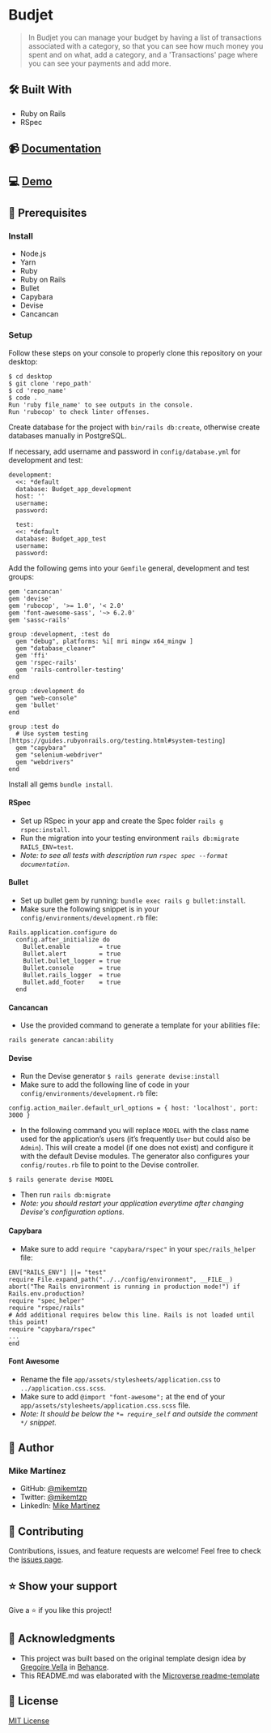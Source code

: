 # Budjet
> In Budjet you can manage your budget by having a list of transactions associated with a category, so that you can see how much money you spent and on what, add a category, and a 'Transactions' page where you can see your payments and add more. 

## 🛠️ Built With

- Ruby on Rails
- RSpec

## 📹 [Documentation](https://www.loom.com/share/bad9bf27da084db79d06a6c79747943c)
## 💻 [Demo](https://buddget.onrender.com)
## 🧮 Prerequisites

### Install
- Node.js
- Yarn
- Ruby
- Ruby on Rails
- Bullet
- Capybara
- Devise
- Cancancan

### Setup

Follow these steps on your console to properly clone this repository on your desktop:

```
$ cd desktop
$ git clone 'repo_path'
$ cd 'repo_name'
$ code .
Run 'ruby file_name' to see outputs in the console.
Run 'rubocop' to check linter offenses.
```

Create database for the project with `bin/rails db:create`, otherwise create databases manually in PostgreSQL.

If necessary, add username and password in `config/database.yml` for development and test:
```
development:
  <<: *default
  database: Budget_app_development
  host: ''
  username:
  password:
  
  test:
  <<: *default
  database: Budget_app_test
  username:
  password:
```

Add the following gems into your `Gemfile` general, development and test groups:
```
gem 'cancancan'
gem 'devise'
gem 'rubocop', '>= 1.0', '< 2.0'
gem 'font-awesome-sass', '~> 6.2.0'
gem 'sassc-rails'
```

```
group :development, :test do
  gem "debug", platforms: %i[ mri mingw x64_mingw ]
  gem "database_cleaner"
  gem 'ffi'
  gem 'rspec-rails'
  gem 'rails-controller-testing'
end
```

```
group :development do
  gem "web-console"
  gem 'bullet'
end
```

```
group :test do
  # Use system testing [https://guides.rubyonrails.org/testing.html#system-testing]
  gem "capybara"
  gem "selenium-webdriver"
  gem "webdrivers"
end
```

Install all gems `bundle install`.

#### RSpec

- Set up RSpec in your app and create the Spec folder `rails g rspec:install`.
- Run the migration into your testing environment `rails db:migrate RAILS_ENV=test`.
- _Note: to see all tests with description run `rspec spec --format documentation`._

#### Bullet

- Set up bullet gem by running: `bundle exec rails g bullet:install`.
- Make sure the following snippet is in your `config/environments/development.rb` file:

```
Rails.application.configure do
  config.after_initialize do
    Bullet.enable        = true
    Bullet.alert         = true
    Bullet.bullet_logger = true
    Bullet.console       = true
    Bullet.rails_logger  = true
    Bullet.add_footer    = true
  end
```

#### Cancancan

- Use the provided command to generate a template for your abilities file:
```
rails generate cancan:ability
```

#### Devise

- Run the Devise generator `$ rails generate devise:install`
- Make sure to add the following line of code in your `config/environments/development.rb` file:

```
config.action_mailer.default_url_options = { host: 'localhost', port: 3000 }
```

- In the following command you will replace `MODEL` with the class name used for the application’s users (it’s frequently `User` but could also be `Admin`). This will create a model (if one does not exist) and configure it with the default Devise modules. The generator also configures your `config/routes.rb` file to point to the Devise controller.

```
$ rails generate devise MODEL
```

- Then run `rails db:migrate`
- _Note: you should restart your application everytime after changing Devise's configuration options._

#### Capybara

- Make sure to add `require "capybara/rspec"` in your `spec/rails_helper` file:

```
ENV["RAILS_ENV"] ||= "test"
require File.expand_path("../../config/environment", __FILE__)
abort("The Rails environment is running in production mode!") if Rails.env.production?
require "spec_helper"
require "rspec/rails"
# Add additional requires below this line. Rails is not loaded until this point!
require "capybara/rspec"
...
end
```

#### Font Awesome

- Rename the file `app/assets/stylesheets/application.css` to `../application.css.scss`.
- Make sure to add `@import "font-awesome";` at the end of your `app/assets/stylesheets/application.css.scss` file.
- _Note: It should be below the `*= require_self` and outside the comment `*/` snippet._

## 👤 Author

### Mike Martínez

- GitHub: [@mikemtzp](https://github.com/mikemtzp)
- Twitter: [@mikemtzp](https://twitter.com/mikemtzp)
- LinkedIn: [Mike Martínez](https://www.linkedin.com/in/mike-mart%C3%ADnez/)

## 🤝 Contributing

Contributions, issues, and feature requests are welcome!
Feel free to check the [issues page](https://github.com/mikemtzp/Budget_app/issues).

## ⭐️ Show your support

Give a ⭐️ if you like this project!

## 🥇 Acknowledgments

- This project was built based on the original template design idea by [Gregoire Vella](https://www.behance.net/gregoirevella) in [Behance](https://www.behance.net/gallery/19759151/Snapscan-iOs-design-and-branding?tracking_source=).
- This README.md was elaborated with the [Microverse readme-template](https://github.com/microverseinc/readme-template)

## 📝 License

[MIT License](https://github.com/mikemtzp/Budget_app/blob/dev/LICENSE)
